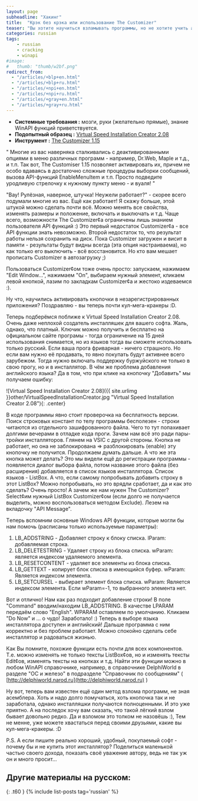```yaml
---
layout: page
subheadline: "Хакинг"
title:  "Крэк без крэка или использование The Customizer"
teaser: "Вы хотите научиться взламывать программы, но не хотите учить аcсемблер? Всегда пожалуйста! В данной статье вы научитесь легко взламывать многие программы без долгой и изнурительной подготовки."
categories: russian
tags:
    - russian
    - cracking
    - winapi
#image:
#   thumb: "thumb/w2bf.png"
redirect_from:
  - "/articles/+blp+en.html"
  - "/articles/+blp+ru.html"
  - "/articles/+npi+en.html"
  - "/articles/+npi+ru.html"
  - "/articles/+gray+en.html"
  - "/articles/+gray+ru.html"
---
```


- **Системные требования :** мозги, руки (желательно прямые), знание WinAPI функций приветствуется.
- **Подопытный образец :** [Virtual Speed Installation Creator 2.08](http://www.vsic-online.com)
- **Инструмент :** [The Customizer 1.15](http://wasm.ru/baixado.php?mode=tool&id=26)

&quot; Многие из вас наверняка сталкивались с деактивированными опциями в меню различных программ - например, Dr.Web, Maple и т.д., и т.п. Так вот, The Customiser 1.15 позволяет активировать их, причем не особо вдаваясь в достаточно сложные процедуры выборки сообщений, вызова API-функций EnableMenuItem и т.п. Просто подведите уродливую стрелочку к нужному пункту меню - и вуаля! &quot;

"Вау! Рулёзная, наверное, штучка! Неужели работает?" - скорее всего подумали многие из вас. Ещё как работает! Я скажу больше, этой штукой можно сделать почти всё. Можно менять все свойства, изменять размеры и положение, включать и выключать и т.д. Чаще всего, возможности The Customizer&#162;a ограничены лишь знанием пользователя API функций :) Это первый недостаток Customizer&#162;a - все API функции знать невозможно. Второй недостаток то, что результат работы нельзя сохранить на диск. Пока Customizer загружен и висит в памяти - результаты будут видны всегда (эта опция настраиваема), но как только его выключить - всё восстановится. Но кто вам мешает прописать Customizer в автозагрузку ;)

Пользоваться Customizer&#162;ом тоже очень просто: запускаем, нажимаем &quot;Edit Window...&quot;, нажимаем &quot;Оn&quot;, выбираем нужный элемент, кликаем левой кнопкой, лазим по закладкам Customizer&#162;a и жестоко издеваемся :).

Ну что, научились активировать кнопочки в незарегистрированных приложения? Поздравляю - вы теперь почти кул-мега-кракеры :D. 

Теперь подберёмся поближе к Virtual Speed Installation Creator 2.08. Очень даже неплохой создатель инсталляшек для вашего софта. Жаль, однако, что платный. Ключик можно получить и бесплатно на официальном сайте програмы - тогда ограничение на 15 дней использования снимается, но из языков тогда вы сможете использовать только русский. Если ваша прога фриварная - ничего страшного. Но если вам нужно её продавать, то явно покупать будут активнее всего зарубежом. Тогда нужно включать поддержку буржуйского не только в свою прогу, но и в инсталлятор. В чём же проблема добавления английского языка? Да в том, что при клике на кнопочку &quot;Добавить&quot; мы получаем ошибку:

![Virtual Speed Installation Creator 2.08]({{ site.urlimg }}other/VirtualSpeedInstallationCreator.jpg "Virtual Speed Installation Creator 2.08"){: .center}


В коде программы явно стоит проверочка на бесплатность версии. Поиск строковых констант по телу программы бесполезен - строки читаются из отдельного зашифрованного файла. Чего то тут попахивает долгими вечерами в отладке кода проги. Зачем нам всё это ради пары-тройки инсталляторов. Глянем на VSIC с другой стороны. Кнопка не работает, но она не заблокирована => разблокировать (enable) эту кнопочку не получится. Продолжаем думать дальше. А что же эта кнопка может делать? Это мы видели ещё до регистрации программы - появляется диалог выбора файла, потом название этого файла (без расширения) добавляется в список языков инсталлятора. Список языков - ListBox. А что, если самому попробывать добавить строку в этот ListBox? Можно попробывать, но это врядли сработает, да и как это сделать? Очень просто! А зачем же нам нужен The Customizer? Select&#162;им нужный ListBox Customizer&#162;ом (если долго не получается выделить, можно воспользоваться методом Exclude). Лезем на вкладочку &quot;API Message&quot;.

Тeперь вспомним основные Windows API функции, которые могли бы нам помочь (расписаны только используемые параметры):

1. LB_ADDSTRING - Добавляет стpоку к блоку списка. lParam: добавляемая строка.
2. LB_DELETESTRING - Удаляет стpоку из блока списка. wParam: является индексом удаляемого элемента.
3. LB_RESETCONTENT - удаляет все элементы из блока списка.
4. LB_GETTEXT - копиpует блок списка в имеющийся буфеp. wParam: Является индексом элемента.
5. LB_SETCURSEL - выбиpает элемент блока списка. wParam: Является индексом элемента. Если wParam=-1, то выбpанного элемента нет.

Вот и отлично! Нам как раз подходит добавление строки! В поле &quot;Command&quot; вводим/находим LB_ADDSTRING. В качестве LPARAM передаём слово &quot;English&quot;. WPARAM оставляем по умолчанию. Кликаем &quot;Do Now&quot; и ... о чудо! Заработало! :) Теперь в выборе языка инсталлятора доступен и английский! Дальше программа с ним корректно и без проблем работает. Можно спокойно сделать себе инсталлятор и радоваться жизнью.

Как Вы помните, похожие функции есть почти для всех компонентов. Т.е. можно изменять не только тексты ListBox&#162;ов, но и изменять тексты Edit&#162;ов, изменять тексты на кнопках и т.д. Найти эти функции можно в любом WinAPI справочнике, например, в справочнике DelphiWorld в разделе "ОС и железо" в подразделе "Справочник по сообщениям" ( [http://delphiworld.narod.ru](http://delphiworld.narod.ru) )

Ну вот, теперь вам известен ещё один метод взлома программ, не зная асемблера. Хоть и надо долго помучаться, хоть кнопочка так и не заработала, однако инсталляшки получаются полноценными. И это уже приятно.
А на последок хочу вам сказать, что такой лёгкий взлом бывает довольно редко. Да и взломом это толком не назовёшь :), Тем не менне, уже можете хвастаться перед своими друзьями, какие вы кул-мега-кракеры. :D

P.S. А если пишите реально хороший, удобный, покупаемый софт - почему бы и не купить этот инсталлятор? Поделиться маленькой частью своего дохода, показать своё уважение автору, ведь не так уж он и много просит...



## Другие материалы на русском:
{: .t60 }
{% include list-posts tag='russian' %}
